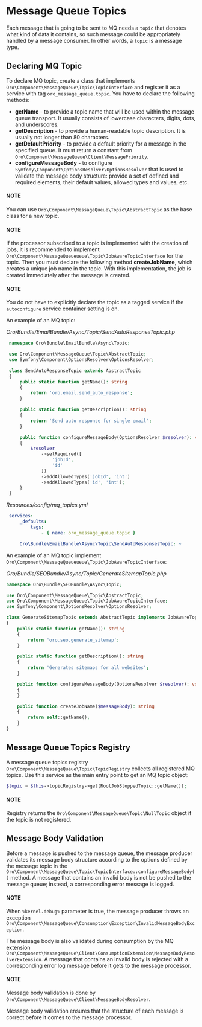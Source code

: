 <a id="dev-guide-mq-topics"></a>

# Message Queue Topics

Each message that is going to be sent to MQ needs a `topic` that denotes what kind of data it contains, so such message
could be appropriately handled by a message consumer. In other words, a `topic` is a message type.

## Declaring MQ Topic

To declare MQ topic, create a class that implements  `Oro\Component\MessageQueue\Topic\TopicInterface`
and register it as a service with tag `oro_message_queue.topic`. You have to declare the following methods:

- **getName** - to provide a topic name that will be used within the message queue transport. It usually consists of lowercase characters, digits, dots, and underscores.
- **getDescription** - to provide a human-readable topic description. It is usually not longer than 80 characters.
- **getDefaultPriority** - to provide a default priority for a message in the specified queue. It must return a constant from `Oro\Component\MessageQueue\Client\MessagePriority`.
- **configureMessageBody** - to configure `Symfony\Component\OptionsResolver\OptionsResolver` that is used to validate the message body structure:
  provide a set of defined and required elements, their default values, allowed types and values, etc.

#### NOTE
You can use `Oro\Component\MessageQueue\Topic\AbstractTopic` as the base class for a new topic.

#### NOTE
If the processor subscribed to a topic is implemented with the creation of jobs, it is recommended to implement `Oro\Component\MessageQueueueue\Topic\JobAwareTopicInterface` for the topic.
Then you must declare the following method **createJobName**, which creates a unique job name in the topic.
With this implementation, the job is created immediately after the message is created.

#### NOTE
You do not have to explicitly declare the topic as a tagged service if the `autoconfigure` service container setting is on.

An example of an MQ topic:

*Oro/Bundle/EmailBundle/Async/Topic/SendAutoResponseTopic.php*
```php
 namespace Oro\Bundle\EmailBundle\Async\Topic;

 use Oro\Component\MessageQueue\Topic\AbstractTopic;
 use Symfony\Component\OptionsResolver\OptionsResolver;

 class SendAutoResponseTopic extends AbstractTopic
 {
     public static function getName(): string
     {
         return 'oro.email.send_auto_response';
     }

     public static function getDescription(): string
     {
         return 'Send auto response for single email';
     }

     public function configureMessageBody(OptionsResolver $resolver): void
     {
         $resolver
             ->setRequired([
                 'jobId',
                 'id'
             ])
             ->addAllowedTypes('jobId', 'int')
             ->addAllowedTypes('id', 'int');
     }
 }
```

*Resources/config/mq_topics.yml*
```yaml
 services:
     _defaults:
         tags:
             - { name: oro_message_queue.topic }

     Oro\Bundle\EmailBundle\Async\Topic\SendAutoResponsesTopic: ~
```

An example of an MQ topic implement `Oro\Component\MessageQueueueue\Topic\JobAwareTopicInterface`:

*Oro/Bundle/SEOBundle/Async/Topic/GenerateSitemapTopic.php*
```php
namespace Oro\Bundle\SEOBundle\Async\Topic;

use Oro\Component\MessageQueue\Topic\AbstractTopic;
use Oro\Component\MessageQueue\Topic\JobAwareTopicInterface;
use Symfony\Component\OptionsResolver\OptionsResolver;

class GenerateSitemapTopic extends AbstractTopic implements JobAwareTopicInterface
{
    public static function getName(): string
    {
        return 'oro.seo.generate_sitemap';
    }

    public static function getDescription(): string
    {
        return 'Generates sitemaps for all websites';
    }

    public function configureMessageBody(OptionsResolver $resolver): void
    {
    }

    public function createJobName($messageBody): string
    {
        return self::getName();
    }
}
```

## Message Queue Topics Registry

A message queue topics registry `Oro\Component\MessageQueue\Topic\TopicRegistry` collects all registered MQ topics. Use this service as the main entry point to get an MQ topic object:

```php
$topic = $this->topicRegistry->get(RootJobStoppedTopic::getName());
```

#### NOTE
Registry returns the `Oro\Component\MessageQueue\Topic\NullTopic` object if the topic is not registered.

## Message Body Validation

Before a message is pushed to the message queue, the message producer validates its message body structure
according to the options defined by the message topic in the `Oro\Component\MessageQueue\Topic\TopicInterface::configureMessageBody()`
method. A message that contains an invalid body is not be pushed to the message queue; instead, a corresponding error message is logged.

#### NOTE
When `%kernel.debug%` parameter is true, the message producer throws an exception `Oro\Component\MessageQueue\Consumption\Exception\InvalidMessageBodyException`.

The message body is also validated during consumption by the MQ extension `Oro\Component\MessageQueue\Client\ConsumptionExtension\MessageBodyResolverExtension`.
A message that contains an invalid body is rejected with a corresponding error log message before it gets to the message processor.

#### NOTE
Message body validation is done by `Oro\Component\MessageQueue\Client\MessageBodyResolver`.

Message body validation ensures that the structure of each message is correct before it comes to the message processor.

<!-- Frontend -->
